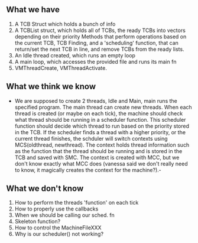 ## What we have
 1. A TCB Struct which holds a bunch of info
 2. A TCBList struct, which holds all of TCBs, the ready TCBs into vectors depending on their priority
    Methods that perform operations based on the current TCB, TCB Finding, and a 'scheduling' function, that can return/set the next TCB in line, and remove TCBs from the ready lists.
 3.  An Idle thread created, which runs an empty loop
 4.  A main loop, which accesses the provided file and runs its main fn
 4.  VMThreadCreate, VMThreadActivate.
 
    
## What we think we know
- We are supposed to create 2 threads, Idle and Main, main runs the specified program.  The main thread can create new threads.  When each thread is created (or maybe on each tick), the machine should check what thread should be running in a scheduler function.  This scheduler function should decide which thread to run based on the priority stored in the TCB.  If the scheduler finds a thread with a higher priority, or the current thread finishes, the schduler will switch contexts using MCS(oldthread, newthread).  The context holds thread information such as the function that the thread should be running and is stored in the TCB and saved with SMC.  The context is created with MCC, but we don't know exactly what MCC does (vanessa said we don't really need to know, it magically creates the context for the machine?).-
 
 ## What we don't know
 1. How to perform the threads 'function' on each tick
 2. How to properly use the callbacks
 3. When we should be calling our sched. fn 
 4. Skeleton function?
 5. How to control the MachineFileXXX
 6. Why is our scheduler() not working?
 
